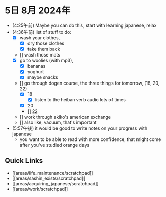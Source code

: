 # 5日 8月 2024年
- (4:25午前) Maybe you can do this, start with learning japanese, relax
- (4:36午前) list of stuff to do: 
  - [x] wash your clothes, 
    - [x] dry those clothes
    - [x] take them back
  - [] wash those mats
  - [x] go to woolies (with mp3), 
    - [x] bananas
    - [x] yoghurt
    - [x] maybe snacks
  - [] go through dogen course, the three things for tomorrow, (18, 20, 22)
    - [x] 18
      - [x] listen to the heiban verb audio lots of times
    - [x] 20
    - [] 22
  - [] work through akiko's american exchange
  - [] also like, vacuum, that's important
- (5:57午後) it would be good to write notes on your progress with japanese
  - you want to be able to read with more confidence, that might come after you've studied orange days


 



## Quick Links
- [[areas/life_maintenance/scratchpad]]
- [[areas/sashin_exists/scratchpad]]
- [[areas/acquiring_japanese/scratchpad]]
- [[areas/work/scratchpad]]
